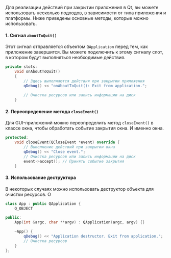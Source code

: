 Для реализации действий при закрытии приложения в Qt, вы можете использовать несколько подходов, в зависимости от типа приложения и платформы. Ниже приведены основные методы, которые можно использовать.

#### 1. **Сигнал `aboutToQuit()`**

Этот сигнал отправляется объектом `QApplication` перед тем, как приложение завершится. Вы можете подключить к этому сигналу слот, в котором будут выполняться необходимые действия.

```c++
private slots: 
	void onAboutToQuit() 
	{ 
		// Здесь выполняются действия при закрытии приложения 
		qDebug() << "onAboutToQuit(): Exit from application."; 
		
		// Очистка ресурсов или запись информации на диск 
	}
```

#### 2. **Переопределение метода `closeEvent()`**

Для GUI-приложений можно переопределить метод `closeEvent()` в классе окна, чтобы обработать событие закрытия окна. И именно окна.

```c++
protected:
    void closeEvent(QCloseEvent *event) override {
        // Выполнение действий при закрытии окна
        qDebug() << "Close event.";
        // Очистка ресурсов или запись информации на диск
        event->accept(); // Принять событие закрытия
    }
```

#### 3. **Использование деструктора**

В некоторых случаях можно использовать деструктор объекта для очистки ресурсов. О

```c++
class App : public QApplication {
    Q_OBJECT

public:
    App(int &argc, char **argv) : QApplication(argc, argv) {}

    ~App() {
        qDebug() << "Application destructor. Exit from application.";
        // Очистка ресурсов
    }
};
```